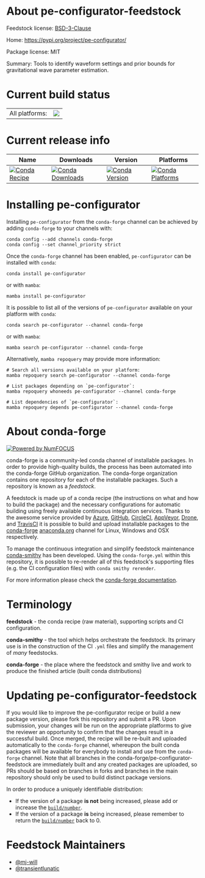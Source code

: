 About pe-configurator-feedstock
===============================

Feedstock license: [BSD-3-Clause](https://github.com/conda-forge/pe-configurator-feedstock/blob/main/LICENSE.txt)

Home: https://pypi.org/project/pe-configurator/

Package license: MIT

Summary: Tools to identify waveform settings and prior bounds for gravitational wave parameter estimation.

Current build status
====================


<table><tr><td>All platforms:</td>
    <td>
      <a href="https://dev.azure.com/conda-forge/feedstock-builds/_build/latest?definitionId=19457&branchName=main">
        <img src="https://dev.azure.com/conda-forge/feedstock-builds/_apis/build/status/pe-configurator-feedstock?branchName=main">
      </a>
    </td>
  </tr>
</table>

Current release info
====================

| Name | Downloads | Version | Platforms |
| --- | --- | --- | --- |
| [![Conda Recipe](https://img.shields.io/badge/recipe-pe--configurator-green.svg)](https://anaconda.org/conda-forge/pe-configurator) | [![Conda Downloads](https://img.shields.io/conda/dn/conda-forge/pe-configurator.svg)](https://anaconda.org/conda-forge/pe-configurator) | [![Conda Version](https://img.shields.io/conda/vn/conda-forge/pe-configurator.svg)](https://anaconda.org/conda-forge/pe-configurator) | [![Conda Platforms](https://img.shields.io/conda/pn/conda-forge/pe-configurator.svg)](https://anaconda.org/conda-forge/pe-configurator) |

Installing pe-configurator
==========================

Installing `pe-configurator` from the `conda-forge` channel can be achieved by adding `conda-forge` to your channels with:

```
conda config --add channels conda-forge
conda config --set channel_priority strict
```

Once the `conda-forge` channel has been enabled, `pe-configurator` can be installed with `conda`:

```
conda install pe-configurator
```

or with `mamba`:

```
mamba install pe-configurator
```

It is possible to list all of the versions of `pe-configurator` available on your platform with `conda`:

```
conda search pe-configurator --channel conda-forge
```

or with `mamba`:

```
mamba search pe-configurator --channel conda-forge
```

Alternatively, `mamba repoquery` may provide more information:

```
# Search all versions available on your platform:
mamba repoquery search pe-configurator --channel conda-forge

# List packages depending on `pe-configurator`:
mamba repoquery whoneeds pe-configurator --channel conda-forge

# List dependencies of `pe-configurator`:
mamba repoquery depends pe-configurator --channel conda-forge
```


About conda-forge
=================

[![Powered by
NumFOCUS](https://img.shields.io/badge/powered%20by-NumFOCUS-orange.svg?style=flat&colorA=E1523D&colorB=007D8A)](https://numfocus.org)

conda-forge is a community-led conda channel of installable packages.
In order to provide high-quality builds, the process has been automated into the
conda-forge GitHub organization. The conda-forge organization contains one repository
for each of the installable packages. Such a repository is known as a *feedstock*.

A feedstock is made up of a conda recipe (the instructions on what and how to build
the package) and the necessary configurations for automatic building using freely
available continuous integration services. Thanks to the awesome service provided by
[Azure](https://azure.microsoft.com/en-us/services/devops/), [GitHub](https://github.com/),
[CircleCI](https://circleci.com/), [AppVeyor](https://www.appveyor.com/),
[Drone](https://cloud.drone.io/welcome), and [TravisCI](https://travis-ci.com/)
it is possible to build and upload installable packages to the
[conda-forge](https://anaconda.org/conda-forge) [anaconda.org](https://anaconda.org/)
channel for Linux, Windows and OSX respectively.

To manage the continuous integration and simplify feedstock maintenance
[conda-smithy](https://github.com/conda-forge/conda-smithy) has been developed.
Using the ``conda-forge.yml`` within this repository, it is possible to re-render all of
this feedstock's supporting files (e.g. the CI configuration files) with ``conda smithy rerender``.

For more information please check the [conda-forge documentation](https://conda-forge.org/docs/).

Terminology
===========

**feedstock** - the conda recipe (raw material), supporting scripts and CI configuration.

**conda-smithy** - the tool which helps orchestrate the feedstock.
                   Its primary use is in the construction of the CI ``.yml`` files
                   and simplify the management of *many* feedstocks.

**conda-forge** - the place where the feedstock and smithy live and work to
                  produce the finished article (built conda distributions)


Updating pe-configurator-feedstock
==================================

If you would like to improve the pe-configurator recipe or build a new
package version, please fork this repository and submit a PR. Upon submission,
your changes will be run on the appropriate platforms to give the reviewer an
opportunity to confirm that the changes result in a successful build. Once
merged, the recipe will be re-built and uploaded automatically to the
`conda-forge` channel, whereupon the built conda packages will be available for
everybody to install and use from the `conda-forge` channel.
Note that all branches in the conda-forge/pe-configurator-feedstock are
immediately built and any created packages are uploaded, so PRs should be based
on branches in forks and branches in the main repository should only be used to
build distinct package versions.

In order to produce a uniquely identifiable distribution:
 * If the version of a package **is not** being increased, please add or increase
   the [``build/number``](https://docs.conda.io/projects/conda-build/en/latest/resources/define-metadata.html#build-number-and-string).
 * If the version of a package **is** being increased, please remember to return
   the [``build/number``](https://docs.conda.io/projects/conda-build/en/latest/resources/define-metadata.html#build-number-and-string)
   back to 0.

Feedstock Maintainers
=====================

* [@mj-will](https://github.com/mj-will/)
* [@transientlunatic](https://github.com/transientlunatic/)


<!-- dummy commit to enable rerendering -->

